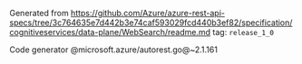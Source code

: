 Generated from https://github.com/Azure/azure-rest-api-specs/tree/3c764635e7d442b3e74caf593029fcd440b3ef82/specification/cognitiveservices/data-plane/WebSearch/readme.md tag: `release_1_0`

Code generator @microsoft.azure/autorest.go@~2.1.161

